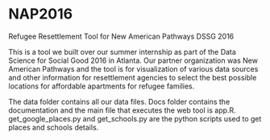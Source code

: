 # NAP2016
Refugee Resettlement Tool for New American Pathways DSSG 2016

This is a tool we built over our summer internship as part of the Data Science for Social Good 2016 in Atlanta. Our partner
organization was New American Pathways and the tool is for visualization of various data sources and other information for
resettlement agencies to select the best possible locations for affordable apartments for refugee families. 

The data folder contains all our data files. 
Docs folder contains the documentation and the main file that executes the web tool is app.R. 
get_google_places.py and get_schools.py are the python scripts used to get places and schools details. 



